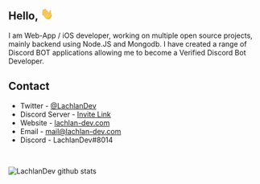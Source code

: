<h2> Hello, <img src="https://github.com/LachlanDev/LachlanDev/blob/master/Hi.gif" width="25"></h2>

I am Web-App / iOS developer, working on multiple open source projects, mainly backend using Node.JS and Mongodb. I have created a range of Discord BOT applications allowing me to become a Verified Discord Bot Developer.

## Contact
* Twitter - [@LachlanDev](https://twitter.com/LachlanDev)
* Discord Server - [Invite Link](https://discord.com/invite/w7B5nKB)
* Website - [lachlan-dev.com](https://lachlan-dev.com/)
* Email - mail@lachlan-dev.com
* Discord - LachlanDev#8014

<br>

![LachlanDev github stats](https://github-readme-stats.vercel.app/api?username=LachlanDev&show_icons=true&theme=radical&include_all_commits=true&count_private=true)
